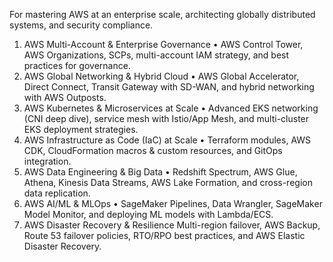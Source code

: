 For mastering AWS at an enterprise scale, architecting globally distributed systems, and security compliance.

1. AWS Multi-Account & Enterprise Governance
   • AWS Control Tower, AWS Organizations, SCPs, multi-account IAM strategy, and best practices for governance.
2. AWS Global Networking & Hybrid Cloud
   • AWS Global Accelerator, Direct Connect, Transit Gateway with SD-WAN, and hybrid networking with AWS Outposts.
3. AWS Kubernetes & Microservices at Scale
   • Advanced EKS networking (CNI deep dive), service mesh with Istio/App Mesh, and multi-cluster EKS deployment
   strategies.
4. AWS Infrastructure as Code (IaC) at Scale
   • Terraform modules, AWS CDK, CloudFormation macros & custom resources, and GitOps integration.
5. AWS Data Engineering & Big Data
   • Redshift Spectrum, AWS Glue, Athena, Kinesis Data Streams, AWS Lake Formation, and cross-region data replication.
6. AWS AI/ML & MLOps
   • SageMaker Pipelines, Data Wrangler, SageMaker Model Monitor, and deploying ML models with Lambda/ECS.
7. AWS Disaster Recovery & Resilience
   Multi-region failover, AWS Backup, Route 53 failover policies, RTO/RPO best practices, and AWS Elastic Disaster
   Recovery.